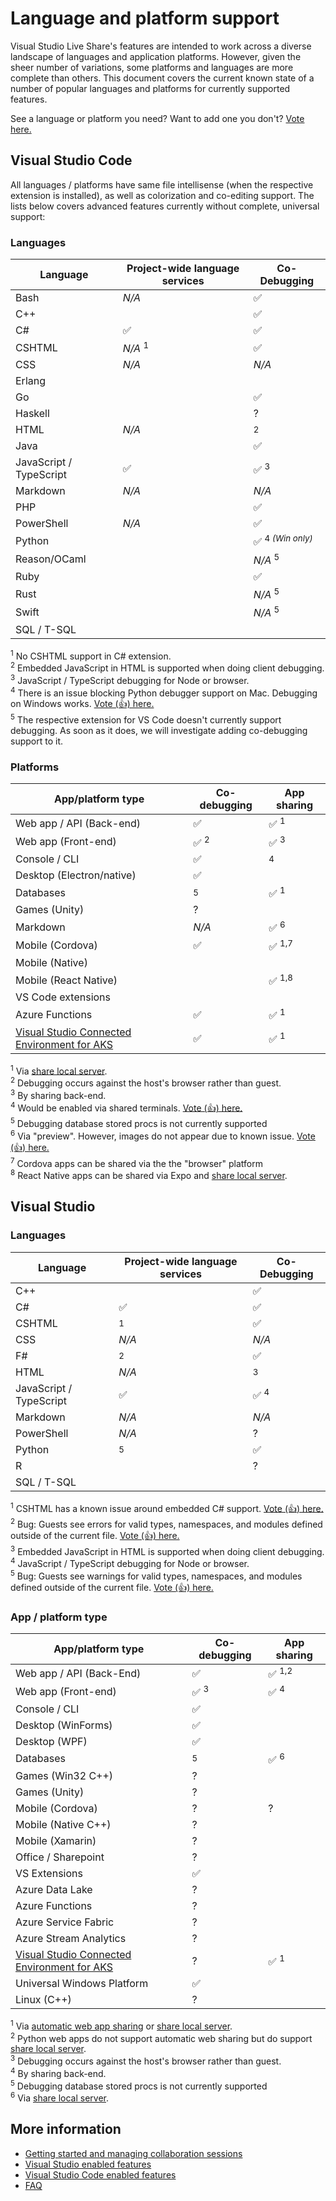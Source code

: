 
<!--
Copyright © Microsoft Corporation
All rights reserved.
Creative Commons Attribution 4.0 License (International): https://creativecommons.org/licenses/by/4.0/legalcode
-->

# Language and platform support

Visual Studio Live Share's features are intended to work across a diverse landscape of languages and application platforms. However, given the sheer number of variations, some platforms and languages are more complete than others. This document covers the current known state of a number of popular languages and platforms for currently supported features.

See a language or platform you need? Want to add one you don't? [Vote here.](https://github.com/MicrosoftDocs/live-share/issues/12)

## Visual Studio Code

All languages / platforms have same file intellisense (when the respective extension is installed), as well as colorization and co-editing support. The lists below covers advanced features currently without complete, universal support:

### Languages

| Language | Project-wide language services | Co-Debugging |
|----------|--------------------------------|--------------|
| Bash | *N/A* | ✅ | |
| C++ | | ✅ | |
| C# | ✅ | ✅ | |
| CSHTML | *N/A* <sup>1</sup> | ✅
| CSS | *N/A* | *N/A* |
| Erlang | | | | |
| Go | | ✅ | |
| Haskell | | ? |
| HTML | *N/A* | <sup>2</sup> |
| Java | | ✅ | |
| JavaScript / TypeScript | ✅ | ✅ <sup>3</sup> |
| Markdown | *N/A* | *N/A* |
| PHP | | ✅ |
| PowerShell | *N/A* | ✅ | | |
| Python | | ✅ <sup>4 *(Win only)*</sup> |
| Reason/OCaml | | *N/A* <sup>5</sup> |
| Ruby | | ✅ | |
| Rust | | *N/A* <sup>5</sup> |
| Swift | | *N/A* <sup>5</sup> |
| SQL / T-SQL | | |

<sup>1</sup> No CSHTML support in C# extension.<br />
<sup>2</sup> Embedded JavaScript in HTML is supported when doing client debugging.<br />
<sup>3</sup> JavaScript / TypeScript debugging for Node or browser.<br />
<sup>4</sup> There is an issue blocking Python debugger support on Mac. Debugging on Windows works. [Vote (👍) here.](https://github.com/MicrosoftDocs/live-share/issues/62)<br />
<sup>5</sup> The respective extension for VS Code doesn't currently support debugging. As soon as it does, we will investigate adding co-debugging support to it.

### Platforms

| App/platform type | Co-debugging | App sharing |
|-------------------|--------------|-------------|
| Web app / API (Back-end) | ✅ | ✅ <sup>1</sup> |
| Web app (Front-end) | ✅ <sup>2</sup> | ✅ <sup>3</sup> |
| Console / CLI | ✅ | <sup>4</sup> |
| Desktop (Electron/native) | ✅ | |
| Databases | <sup>5</sup> | ✅ <sup>1</sup> |
| Games (Unity) | ? | |
| Markdown | *N/A* | ✅ <sup>6</sup> |
| Mobile (Cordova) | ✅ | ✅ <sup>1,7</sup> |
| Mobile (Native) |  | |
| Mobile (React Native) |  | ✅ <sup>1,8</sup> |
| VS Code extensions | | |
| Azure Functions | ✅ | ✅ <sup>1</sup> |
| [Visual Studio Connected Environment for AKS](http://landinghub.visualstudio.com/vsce) | ✅ | ✅ <sup>1</sup> |

<sup>1</sup> Via [share local server](collab-vscode.md#sharing-a-local-server).<br />
<sup>2</sup> Debugging occurs against the host's browser rather than guest.<br />
<sup>3</sup> By sharing back-end.<br />
<sup>4</sup> Would be enabled via shared terminals. [Vote (👍) here.](https://github.com/MicrosoftDocs/live-share/issues/41)<br />
<sup>5</sup> Debugging database stored procs is not currently supported <br />
<sup>6</sup> Via "preview". However, images do not appear due to known issue. [Vote (👍) here.](https://github.com/MicrosoftDocs/live-share/issues/61)<br />
<sup>7</sup> Cordova apps can be shared via the the "browser" platform<br />
<sup>8</sup> React Native apps can be shared via Expo and [share local server](collab-vscode.md#sharing-a-local-server).<br />

## Visual Studio

### Languages

| Language | Project-wide language services | Co-Debugging |
|----------|--------------------------------|--------------|
| C++ | | ✅ | |
| C# | ✅ | ✅ | |
| CSHTML | <sup>1</sup> | ✅ |
| CSS | *N/A* | *N/A* |
| F# | <sup>2</sup> | ✅ |
| HTML | *N/A* | <sup>3</sup> |
| JavaScript / TypeScript | ✅ | ✅ <sup>4</sup> |
| Markdown | *N/A* | *N/A* |
| PowerShell | *N/A* | ? | 
| Python | <sup>5</sup> | ✅ |
| R | | ? |
| SQL / T-SQL | | |

<sup>1</sup> CSHTML has a known issue around embedded C# support. [Vote (👍) here.](https://github.com/MicrosoftDocs/live-share/issues/59)<br />
<sup>2</sup> Bug: Guests see errors for valid types, namespaces, and modules defined outside of the current file. [Vote (👍) here.](https://github.com/MicrosoftDocs/live-share/issues/64)<br />
<sup>3</sup> Embedded JavaScript in HTML is supported when doing client debugging.<br />
<sup>4</sup> JavaScript / TypeScript debugging for Node or browser.<br />
<sup>5</sup> Bug: Guests see warnings for valid types, namespaces, and modules defined outside of the current file. [Vote (👍) here.](https://github.com/MicrosoftDocs/live-share/issues/63)<br />


### App / platform type

| App/platform type | Co-debugging | App sharing |
|-------------------|--------------|-------------|
| Web app / API (Back-End) | ✅ | ✅ <sup>1,2</sup> |
| Web app (Front-end) | ✅ <sup>3</sup> | ✅ <sup>4</sup> |
| Console / CLI | ✅ | |
| Desktop (WinForms) | ✅ | |
| Desktop (WPF) | ✅ | |
| Databases | <sup>5</sup> | ✅ <sup>6</sup> |
| Games (Win32 C++) | ? |  |
| Games (Unity) | ? | |
| Mobile (Cordova) | ? | ? |
| Mobile (Native C++) | ? |  |
| Mobile (Xamarin) | ? |  |
| Office / Sharepoint | ? | |
| VS Extensions | ✅ |  |
| Azure Data Lake | ? | |
| Azure Functions | ? | |
| Azure Service Fabric | ? | |
| Azure Stream Analytics | ? | |
| [Visual Studio Connected Environment for AKS](http://landinghub.visualstudio.com/vsce) | ? | ✅ <sup>1</sup> |
| Universal Windows Platform | ✅ |  |
| Linux (C++) | ? | |

<sup>1</sup> Via [automatic web app sharing](collab-vs.md#automatic-web-app-sharing-during-debugging) or [share local server](collab-vs.md#sharing-a-local-server). <br />
<sup>2</sup> Python web apps do not support automatic web sharing but do support [share local server](collab-vs.md#sharing-a-local-server). <br />
<sup>3</sup> Debugging occurs against the host's browser rather than guest.<br />
<sup>4</sup> By sharing back-end.<br />
<sup>5</sup> Debugging database stored procs is not currently supported <br />
<sup>6</sup> Via [share local server](collab-vs.md#sharing-a-local-server). <br />

## More information

- [Getting started and managing collaboration sessions](getting-started.md)
- [Visual Studio enabled features](collab-vs.md)
- [Visual Studio Code enabled features](collab-vscode.md)
- [FAQ](http://aka.ms/vsls-faq)
